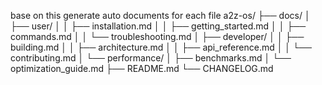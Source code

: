 base on this generate auto documents for each file a2z-os/
├── docs/
│   ├── user/
│   │   ├── installation.md
│   │   ├── getting_started.md
│   │   ├── commands.md
│   │   └── troubleshooting.md
│   ├── developer/
│   │   ├── building.md
│   │   ├── architecture.md
│   │   ├── api_reference.md
│   │   └── contributing.md
│   └── performance/
│       ├── benchmarks.md
│       └── optimization_guide.md
├── README.md
└── CHANGELOG.md
